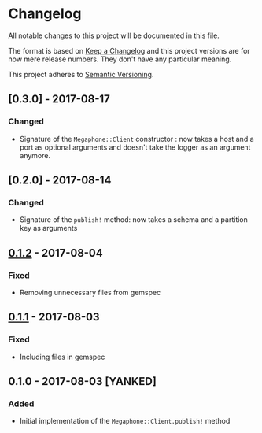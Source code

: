 # Changelog

All notable changes to this project will be documented in this file.

The format is based on [Keep a Changelog](http://keepachangelog.com/en/1.0.0/) and
this project versions are for now mere release numbers. They don't have any particular meaning.

This project adheres to [Semantic Versioning](http://semver.org/spec/v2.0.0.html).


## [0.3.0] - 2017-08-17

### Changed

- Signature of the `Megaphone::Client` constructor : now takes a host and a port as optional arguments and doesn't take the logger as an argument anymore.

## [0.2.0] - 2017-08-14

### Changed

- Signature of the `publish!` method: now takes a schema and a partition key as arguments

## [0.1.2] - 2017-08-04

### Fixed

- Removing unnecessary files from gemspec

## [0.1.1] - 2017-08-03

### Fixed

- Including files in gemspec

## 0.1.0 - 2017-08-03 [YANKED]

### Added

- Initial implementation of the `Megaphone::Client.publish!` method

  [0.1.2]: https://github.com/redbubble/megaphone-client-ruby/compare/v0.1.1...v0.1.2
  [0.1.1]: https://github.com/redbubble/megaphone-client-ruby/compare/v0.1.0...v0.1.1
